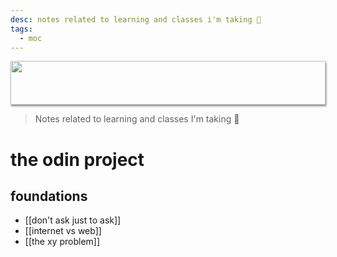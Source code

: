 ```yaml
---
desc: notes related to learning and classes i'm taking 🌱
tags:
  - moc
---
```

<img style="height: 70px; width: 100%; object-fit: cover; box-shadow: 1px 2px 3px rgba(0,0,0,.5);" src="https://64.media.tumblr.com/ef4a24260f0606beaf9ab344c22e24e2/e3a833691b4de27b-ac/s500x750/f60b4518f9008339bc4af780a67245feead03c25.gifv">

> Notes related to learning and classes I'm taking 🌱

# the odin project

## foundations
- [[don't ask just to ask]]
- [[internet vs web]]
- [[the xy problem]]